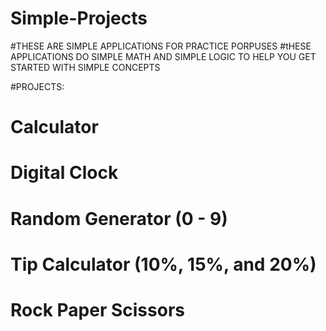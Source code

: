 # Simple-Projects
#THESE ARE SIMPLE APPLICATIONS FOR PRACTICE PORPUSES
#tHESE APPLICATIONS DO SIMPLE MATH AND SIMPLE LOGIC TO HELP YOU GET STARTED WITH SIMPLE CONCEPTS

#PROJECTS:

# Calculator
# Digital Clock
# Random Generator (0 - 9)
# Tip Calculator (10%, 15%, and 20%)
# Rock Paper Scissors 
